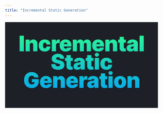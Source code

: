 ```yaml
---
title: "Incremental Static Generation"
---
```


![](/images/incremental-static-rendering-1280w.jpg)
